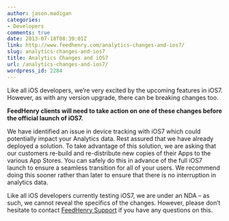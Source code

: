 ```yaml
---
author: jason.madigan
categories:
- Developers
comments: true
date: 2013-07-18T08:39:01Z
link: http://www.feedhenry.com/analytics-changes-and-ios7/
slug: analytics-changes-and-ios7
title: Analytics Changes and iOS7
url: /analytics-changes-and-ios7/
wordpress_id: 2284
---
```


Like all iOS developers, we’re very excited by the upcoming features in iOS7. However, as with any version upgrade, there can be breaking changes too.

**FeedHenry clients will need to take action on one of these changes before the official launch of iOS7.**

We have identified an issue in device tracking with iOS7 which could potentially impact your Analytics data. Rest assured that we have already deployed a solution. To take advantage of this solution, we are asking that our customers re-build and re-distribute new copies of their Apps to the various App Stores. You can safely do this in advance of the full iOS7 launch to ensure a seamless transition for all of your users. We recommend doing this sooner rather than later to ensure that there is no interruption in analytics data.

Like all iOS developers currently testing iOS7, we are under an NDA – as such, we cannot reveal the specifics of the changes. However, please don’t hesitate to contact [FeedHenry Support](http://support.feedhenry.com) if you have any questions on this.


